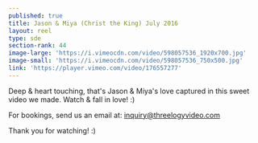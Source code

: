 ```yaml
---
published: true
title: Jason & Miya (Christ the King) July 2016
layout: reel
type: sde
section-rank: 44
image-large: 'https://i.vimeocdn.com/video/598057536_1920x700.jpg'
image-small: 'https://i.vimeocdn.com/video/598057536_750x500.jpg'
link: 'https://player.vimeo.com/video/176557277'
---
```

Deep & heart touching, that's Jason & Miya's love captured in this sweet video we made. Watch & fall in love! :)

For bookings, send us an email at: inquiry@threelogyvideo.com

Thank you for watching! :)
